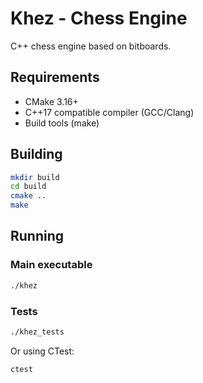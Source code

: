 # Khez - Chess Engine

C++ chess engine based on bitboards.

## Requirements

- CMake 3.16+
- C++17 compatible compiler (GCC/Clang)
- Build tools (make)

## Building

```bash
mkdir build
cd build
cmake ..
make
```

## Running

### Main executable

```bash
./khez
```

### Tests

```bash
./khez_tests
```

Or using CTest:

```bash
ctest
```
